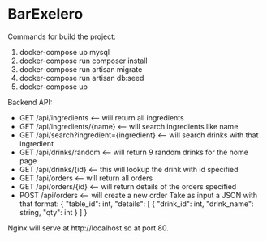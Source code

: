 # BarExelero

Commands for build the project:
1. docker-compose up mysql
2. docker-compose run composer install
3. docker-compose run artisan migrate
4. docker-compose run artisan db:seed
5. docker-compose up

Backend API:
- GET /api/ingredients <-- will return all ingredients
- GET /api/ingredients/{name} <-- will search ingredients like name
- GET /api/search?ingredient={ingredient} <-- will search drinks with that ingredient
- GET /api/drinks/random <-- will return 9 random drinks for the home page
- GET /api/drinks/{id} <-- this will lookup the drink with id specified
- GET /api/orders <-- will return all orders
- GET /api/orders/{id} <-- will return details of the orders specified
- POST /api/orders <-- will create a new order
Take as input a JSON with that format:
{
  "table_id": int,
  "details": [
    {
      "drink_id": int,
      "drink_name": string,
      "qty": int
    }
  ]
}

Nginx will serve at http://localhost so at port 80.
